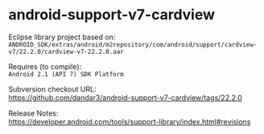 android-support-v7-cardview
===========================

Eclipse library project based on:<br/>
`ANDROID_SDK/extras/android/m2repository/com/android/support/cardview-v7/22.2.0/cardview-v7-22.2.0.aar`

Requires (to compile):<br/>
`Android 2.1 (API 7) SDK Platform`

Subversion checkout URL:<br/>
https://github.com/dandar3/android-support-v7-cardview/tags/22.2.0

Release Notes:<br/>
https://developer.android.com/tools/support-library/index.html#revisions